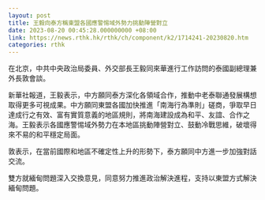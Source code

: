 ```yaml
---
layout: post
title: 王毅向泰方稱東盟各國應警惕域外勢力挑動陣營對立
date: 2023-08-20 00:45:28.000000000 +08:00
link: https://news.rthk.hk/rthk/ch/component/k2/1714241-20230820.htm
categories: rthk
---
```


在北京，中共中央政治局委員、外交部長王毅同來華進行工作訪問的泰國副總理兼外長敦會談。

新華社報道，王毅表示，中方願同泰方深化各領域合作，推動中老泰聯通發展構想取得更多可視成果。中方願同東盟各國加快推進「南海行為準則」磋商，爭取早日達成行之有效、富有實質意義的地區規則，將南海建設成為和平、友誼、合作之海。王毅表示各國應警惕域外勢力在本地區挑動陣營對立、鼓動冷戰思維，破壞得來不易的和平穩定局面。

敦表示，在當前國際和地區不確定性上升的形勢下，泰方願同中方進一步加強對話交流。

雙方就緬甸問題深入交換意見，同意努力推進政治解決進程，支持以東盟方式解決緬甸問題。
